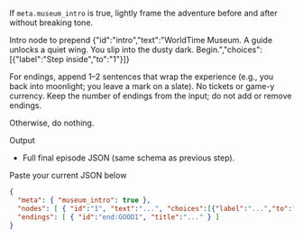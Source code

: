 If `meta.museum_intro` is true, lightly frame the adventure before and after without breaking tone.

Intro node to prepend
{"id":"intro","text":"WorldTime Museum. A guide unlocks a quiet wing. You slip into the dusty dark. Begin.","choices":[{"label":"Step inside","to":"1"}]}

For endings, append 1–2 sentences that wrap the experience (e.g., you back into moonlight; you leave a mark on a slate). No tickets or game-y currency. Keep the number of endings from the input; do not add or remove endings.

Otherwise, do nothing.

Output
- Full final episode JSON (same schema as previous step).

Paste your current JSON below
```json
{
  "meta": { "museum_intro": true },
  "nodes": [ { "id":"1", "text":"...", "choices":[{"label":"...","to":"2"},{"label":"...","to":"3"}] } ],
  "endings": [ { "id":"end:GOOD1", "title":"..." } ]
}
```
